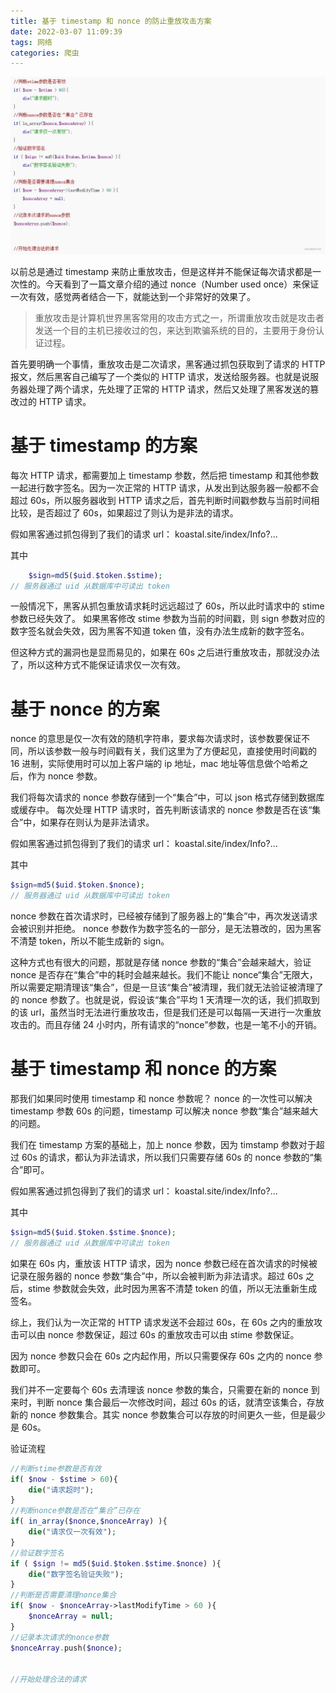 ```yaml
---
title: 基于 timestamp 和 nonce 的防止重放攻击方案
date: 2022-03-07 11:09:39
tags: 网络
categories: 爬虫
---
```


![](https://raw.githubusercontent.com/niki571/MyImageHost/main/1610c97ae68f2c5f_tplv-t2oaga2asx-zoom-crop-mark_3024_3024_3024_1702.awebp)

以前总是通过 timestamp 来防止重放攻击，但是这样并不能保证每次请求都是一次性的。今天看到了一篇文章介绍的通过 nonce（Number used once）来保证一次有效，感觉两者结合一下，就能达到一个非常好的效果了。

> 重放攻击是计算机世界黑客常用的攻击方式之一，所谓重放攻击就是攻击者发送一个目的主机已接收过的包，来达到欺骗系统的目的，主要用于身份认证过程。

首先要明确一个事情，重放攻击是二次请求，黑客通过抓包获取到了请求的 HTTP 报文，然后黑客自己编写了一个类似的 HTTP 请求，发送给服务器。也就是说服务器处理了两个请求，先处理了正常的 HTTP 请求，然后又处理了黑客发送的篡改过的 HTTP 请求。

# 基于 timestamp 的方案

每次 HTTP 请求，都需要加上 timestamp 参数，然后把 timestamp 和其他参数一起进行数字签名。因为一次正常的 HTTP 请求，从发出到达服务器一般都不会超过 60s，所以服务器收到 HTTP 请求之后，首先判断时间戳参数与当前时间相比较，是否超过了 60s，如果超过了则认为是非法的请求。

假如黑客通过抓包得到了我们的请求 url： koastal.site/index/Info?…

其中

```php
    $sign=md5($uid.$token.$stime);
// 服务器通过 uid 从数据库中可读出 token
```

一般情况下，黑客从抓包重放请求耗时远远超过了 60s，所以此时请求中的 stime 参数已经失效了。 如果黑客修改 stime 参数为当前的时间戳，则 sign 参数对应的数字签名就会失效，因为黑客不知道 token 值，没有办法生成新的数字签名。

但这种方式的漏洞也是显而易见的，如果在 60s 之后进行重放攻击，那就没办法了，所以这种方式不能保证请求仅一次有效。

# 基于 nonce 的方案

nonce 的意思是仅一次有效的随机字符串，要求每次请求时，该参数要保证不同，所以该参数一般与时间戳有关，我们这里为了方便起见，直接使用时间戳的 16 进制，实际使用时可以加上客户端的 ip 地址，mac 地址等信息做个哈希之后，作为 nonce 参数。

我们将每次请求的 nonce 参数存储到一个“集合”中，可以 json 格式存储到数据库或缓存中。 每次处理 HTTP 请求时，首先判断该请求的 nonce 参数是否在该“集合”中，如果存在则认为是非法请求。

假如黑客通过抓包得到了我们的请求 url： koastal.site/index/Info?…

其中

```php
$sign=md5($uid.$token.$nonce);
// 服务器通过 uid 从数据库中可读出 token
```

nonce 参数在首次请求时，已经被存储到了服务器上的“集合”中，再次发送请求会被识别并拒绝。 nonce 参数作为数字签名的一部分，是无法篡改的，因为黑客不清楚 token，所以不能生成新的 sign。

这种方式也有很大的问题，那就是存储 nonce 参数的“集合”会越来越大，验证 nonce 是否存在“集合”中的耗时会越来越长。我们不能让 nonce“集合”无限大，所以需要定期清理该“集合”，但是一旦该“集合”被清理，我们就无法验证被清理了的 nonce 参数了。也就是说，假设该“集合”平均 1 天清理一次的话，我们抓取到的该 url，虽然当时无法进行重放攻击，但是我们还是可以每隔一天进行一次重放攻击的。而且存储 24 小时内，所有请求的“nonce”参数，也是一笔不小的开销。

# 基于 timestamp 和 nonce 的方案

那我们如果同时使用 timestamp 和 nonce 参数呢？ nonce 的一次性可以解决 timestamp 参数 60s 的问题，timestamp 可以解决 nonce 参数“集合”越来越大的问题。

我们在 timestamp 方案的基础上，加上 nonce 参数，因为 timstamp 参数对于超过 60s 的请求，都认为非法请求，所以我们只需要存储 60s 的 nonce 参数的“集合”即可。

假如黑客通过抓包得到了我们的请求 url： koastal.site/index/Info?…

其中

```php
$sign=md5($uid.$token.$stime.$nonce);
// 服务器通过 uid 从数据库中可读出 token
```

如果在 60s 内，重放该 HTTP 请求，因为 nonce 参数已经在首次请求的时候被记录在服务器的 nonce 参数“集合”中，所以会被判断为非法请求。超过 60s 之后，stime 参数就会失效，此时因为黑客不清楚 token 的值，所以无法重新生成签名。

综上，我们认为一次正常的 HTTP 请求发送不会超过 60s，在 60s 之内的重放攻击可以由 nonce 参数保证，超过 60s 的重放攻击可以由 stime 参数保证。

因为 nonce 参数只会在 60s 之内起作用，所以只需要保存 60s 之内的 nonce 参数即可。

我们并不一定要每个 60s 去清理该 nonce 参数的集合，只需要在新的 nonce 到来时，判断 nonce 集合最后一次修改时间，超过 60s 的话，就清空该集合，存放新的 nonce 参数集合。其实 nonce 参数集合可以存放的时间更久一些，但是最少是 60s。

验证流程

```php
//判断stime参数是否有效
if( $now - $stime > 60){
    die("请求超时");
}
//判断nonce参数是否在“集合”已存在
if( in_array($nonce,$nonceArray) ){
    die("请求仅一次有效");
}
//验证数字签名
if ( $sign != md5($uid.$token.$stime.$nonce) ){
    die("数字签名验证失败");
}
//判断是否需要清理nonce集合
if( $now - $nonceArray->lastModifyTime > 60 ){
    $nonceArray = null;
}
//记录本次请求的nonce参数
$nonceArray.push($nonce);


//开始处理合法的请求
```
